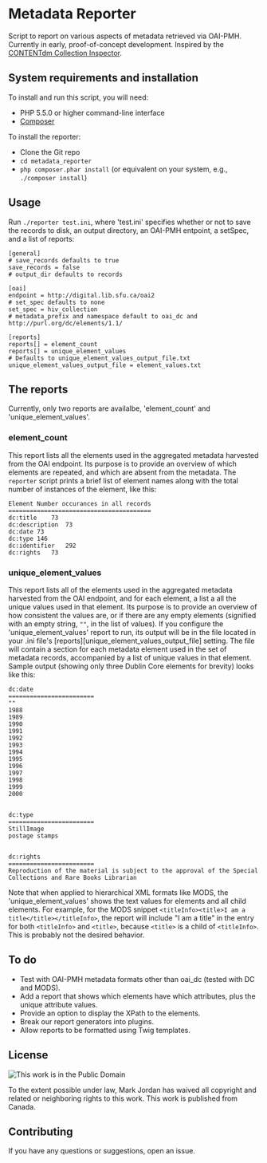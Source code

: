 # Metadata Reporter

Script to report on various aspects of metadata retrieved via OAI-PMH. Currently in early, proof-of-concept development. Inspired by the [CONTENTdm Collection Inspector](https://github.com/mjordan/cdminspect).

## System requirements and installation

To install and run this script, you will need:

* PHP 5.5.0 or higher command-line interface
* [Composer](https://getcomposer.org)

To install the reporter:

* Clone the Git repo
* `cd metadata_reporter`
* `php composer.phar install` (or equivalent on your system, e.g., `./composer install`)

## Usage

Run `./reporter test.ini`, where 'test.ini' specifies whether or not to save the records to disk, an output directory, an OAI-PMH entpoint, a setSpec, and a list of reports:

```
[general]
# save_records defaults to true
save_records = false
# output_dir defaults to records

[oai]
endpoint = http://digital.lib.sfu.ca/oai2
# set_spec defaults to none
set_spec = hiv_collection
# metadata_prefix and namespace default to oai_dc and http://purl.org/dc/elements/1.1/

[reports]
reports[] = element_count
reports[] = unique_element_values
# Defaults to unique_element_values_output_file.txt
unique_element_values_output_file = element_values.txt
```

## The reports

Currently, only two reports are availalbe, 'element_count' and 'unique_element_values'.

### element_count

This report lists all the elements used in the aggregated metadata harvested from the OAI endpoint. Its purpose is to provide an overview of which elements are repeated, and which are absent from the metadata. The `reporter` script prints a brief list of element names along with the total number of instances of the element, like this:

```
Element	Number occurances in all records
========================================
dc:title	73
dc:description	73
dc:date	73
dc:type	146
dc:identifier	292
dc:rights	73
```

### unique_element_values

This report lists all of the elements used in the aggregated metadata harvested from the OAI endpoint, and for each element, a list a all the unique values used in that element. Its purpose is to provide an overview of how consistent the values are, or if there are any empty elements (signified with an empty string, `""`, in the list of values). If you configure the 'unique_element_values' report to run, its output will be in the file located in your .ini file's [reports][unique_element_values_output_file] setting. The file will contain a section for each metadata element used in the set of metadata records, accompanied by a list of unique values in that element. Sample output (showing only three Dublin Core elements for brevity) looks like this:

```
dc:date
========================
""
1988
1989
1990
1991
1992
1993
1994
1995
1996
1997
1998
1999
2000


dc:type
========================
StillImage
postage stamps


dc:rights
========================
Reproduction of the material is subject to the approval of the Special Collections and Rare Books Librarian

```

Note that when applied to hierarchical XML formats like MODS, the 'unique_element_values' shows the text values for elements and all child elements. For example, for the MODS snippet `<titleInfo><title>I am a title</title></titleInfo>`, the report will include "I am a title" in the entry for both `<titleInfo>` and `<title>`, because `<title>` is a child of `<titleInfo>`. This is probably not the desired behavior.

## To do

* Test with OAI-PMH metadata formats other than oai_dc (tested with DC and MODS).
* Add a report that shows which elements have which attributes, plus the unique attribute values.
* Provide an option to display the XPath to the elements.
* Break our report generators into plugins.
* Allow reports to be formatted using Twig templates.

## License

![This work is in the Public Domain](http://i.creativecommons.org/p/mark/1.0/88x31.png)

To the extent possible under law, Mark Jordan has waived all copyright and related or neighboring rights to this work. This work is published from Canada. 

## Contributing

If you have any questions or suggestions, open an issue.
